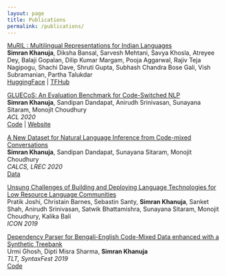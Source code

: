 ```yaml
---
layout: page
title: Publications
permalink: /publications/
---
```


[MuRIL : Multilingual Representations for Indian Languages](https://arxiv.org/pdf/2103.10730.pdf)  
**Simran Khanuja**, Diksha Bansal, Sarvesh Mehtani, Savya Khosla, Atreyee Dey, Balaji Gopalan, Dilip Kumar Margam, Pooja Aggarwal, Rajiv Teja Nagipogu, Shachi Dave, Shruti Gupta, Subhash Chandra Bose Gali, Vish Subramanian, Partha Talukdar     
[HuggingFace](https://huggingface.co/google/muril-base-cased) | [TFHub](https://tfhub.dev/google/MuRIL/1)

[GLUECoS: An Evaluation Benchmark for Code-Switched NLP](https://arxiv.org/pdf/2004.12376.pdf)    
**Simran Khanuja**, Sandipan Dandapat, Anirudh Srinivasan, Sunayana Sitaram, Monojit Choudhury    
*ACL 2020*    
[Code](https://github.com/microsoft/GLUECoS) | [Website](https://microsoft.github.io/GLUECoS/)

[A New Dataset for Natural Language Inference from Code-mixed Conversations](https://arxiv.org/pdf/2004.05051.pdf)    
**Simran Khanuja**, Sandipan Dandapat, Sunayana Sitaram, Monojit Choudhury    
*CALCS, LREC 2020*    
[Data](http://aka.ms/codemixedNLI)

[Unsung Challenges of Building and Deploying Language Technologies for Low Resource Language Communities](https://arxiv.org/pdf/2004.12376.pdf)    
Pratik Joshi, Christain Barnes, Sebastin Santy, **Simran Khanuja**, Sanket Shah, Anirudh Srinivasan, Satwik Bhattamishra, Sunayana Sitaram, Monojit Choudhury, Kalika Bali   
*ICON 2019*  

[Dependency Parser for Bengali-English Code-Mixed Data enhanced with a Synthetic Treebank](https://www.aclweb.org/anthology/W19-7810.pdf)    
Urmi Ghosh, Dipti Misra Sharma, **Simran Khanuja**   
*TLT, SyntaxFest 2019*   
[Code](https://github.com/simran-khanuja/IIITH-Summer2018/tree/master/Code-Mixed%20Data/Code-Mixing)

